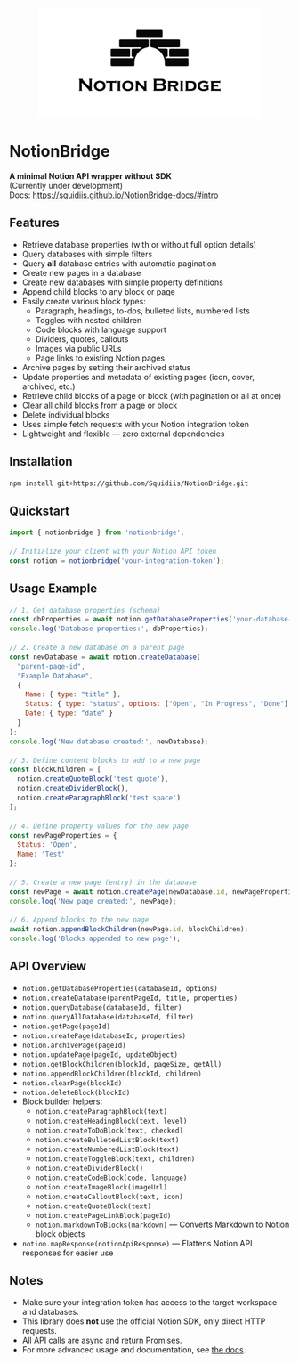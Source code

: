 <p align="center">
  <img src="./Banner.png" alt="Notion Bridge" width="400"/>
</p>

# NotionBridge

**A minimal Notion API wrapper without SDK**  
(Currently under development)  
Docs: https://squidiis.github.io/NotionBridge-docs/#intro

## Features

- Retrieve database properties (with or without full option details)
- Query databases with simple filters
- Query **all** database entries with automatic pagination
- Create new pages in a database
- Create new databases with simple property definitions
- Append child blocks to any block or page
- Easily create various block types:
  - Paragraph, headings, to-dos, bulleted lists, numbered lists
  - Toggles with nested children
  - Code blocks with language support
  - Dividers, quotes, callouts
  - Images via public URLs
  - Page links to existing Notion pages
- Archive pages by setting their archived status
- Update properties and metadata of existing pages (icon, cover, archived, etc.)
- Retrieve child blocks of a page or block (with pagination or all at once)
- Clear all child blocks from a page or block
- Delete individual blocks
- Uses simple fetch requests with your Notion integration token
- Lightweight and flexible — zero external dependencies

## Installation

```bash
npm install git+https://github.com/Squidiis/NotionBridge.git
```

## Quickstart

```js
import { notionbridge } from 'notionbridge';

// Initialize your client with your Notion API token
const notion = notionbridge('your-integration-token');
```

## Usage Example

```js
// 1. Get database properties (schema)
const dbProperties = await notion.getDatabaseProperties('your-database-id', { full: false });
console.log('Database properties:', dbProperties);

// 2. Create a new database on a parent page
const newDatabase = await notion.createDatabase(
  "parent-page-id",
  "Example Database",
  {
    Name: { type: "title" },
    Status: { type: "status", options: ["Open", "In Progress", "Done"] },
    Date: { type: "date" }
  }
);
console.log('New database created:', newDatabase);

// 3. Define content blocks to add to a new page
const blockChildren = [
  notion.createQuoteBlock('test quote'),
  notion.createDividerBlock(),
  notion.createParagraphBlock('test space')
];

// 4. Define property values for the new page
const newPageProperties = {
  Status: 'Open',
  Name: 'Test'
};

// 5. Create a new page (entry) in the database
const newPage = await notion.createPage(newDatabase.id, newPageProperties);
console.log('New page created:', newPage);

// 6. Append blocks to the new page
await notion.appendBlockChildren(newPage.id, blockChildren);
console.log('Blocks appended to new page');
```

## API Overview

- `notion.getDatabaseProperties(databaseId, options)`
- `notion.createDatabase(parentPageId, title, properties)`
- `notion.queryDatabase(databaseId, filter)`
- `notion.queryAllDatabase(databaseId, filter)`
- `notion.getPage(pageId)`
- `notion.createPage(databaseId, properties)`
- `notion.archivePage(pageId)`
- `notion.updatePage(pageId, updateObject)`
- `notion.getBlockChildren(blockId, pageSize, getAll)`
- `notion.appendBlockChildren(blockId, children)`
- `notion.clearPage(blockId)`
- `notion.deleteBlock(blockId)`
- Block builder helpers:  
  - `notion.createParagraphBlock(text)`
  - `notion.createHeadingBlock(text, level)`
  - `notion.createToDoBlock(text, checked)`
  - `notion.createBulletedListBlock(text)`
  - `notion.createNumberedListBlock(text)`
  - `notion.createToggleBlock(text, children)`
  - `notion.createDividerBlock()`
  - `notion.createCodeBlock(code, language)`
  - `notion.createImageBlock(imageUrl)`
  - `notion.createCalloutBlock(text, icon)`
  - `notion.createQuoteBlock(text)`
  - `notion.createPageLinkBlock(pageId)`
  - `notion.markdownToBlocks(markdown)` — Converts Markdown to Notion block objects
- `notion.mapResponse(notionApiResponse)` — Flattens Notion API responses for easier use

## Notes

- Make sure your integration token has access to the target workspace and databases.
- This library does **not** use the official Notion SDK, only direct HTTP requests.
- All API calls are async and return Promises.
- For more advanced usage and documentation, see [the docs](https://squidiis.github.io/NotionBridge-docs/#intro).
